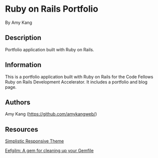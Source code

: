 <h1>Ruby on Rails Portfolio</h1>

By Amy Kang

<h2>Description</h2>

<p>
  Portfolio application built with Ruby on Rails.
</p>

<h2>Information</h2>

<p>
  This is a portfolio application built with Ruby on Rails for the Code Fellows Ruby on Rails Development Accelerator. It includes a portfolio and blog page.
</p>

<h2>Authors</h2>

Amy Kang (https://github.com/amykangweb/)

<h2>Resources</h2>

<p>
  <a href="https://www.foundationdeck.com/Themes/Details/2086/simplistic">Simplistic Responsive Theme</a>
</p>

<p>
  <a href="https://github.com/enilsen16/Eefgilm">Eefgilm: A gem for cleaning up your Gemfile</a>
</p>
